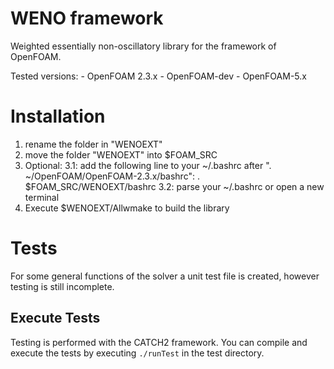 WENO framework
====================
Weighted essentially non-oscillatory library for the framework of OpenFOAM.

Tested versions:
    - OpenFOAM 2.3.x
    - OpenFOAM-dev
    - OpenFOAM-5.x

Installation
============
1. rename the folder in "WENOEXT"
2. move the folder "WENOEXT" into $FOAM_SRC
3. Optional: 
      3.1: add the following line to your ~/.bashrc after ". ~/OpenFOAM/OpenFOAM-2.3.x/bashrc":
           . $FOAM_SRC/WENOEXT/bashrc
      3.2: parse your ~/.bashrc or open a new terminal
4. Execute $WENOEXT/Allwmake to build the library 


Tests
=====

For some general functions of the solver a unit test file is created, however testing is still incomplete.

## Execute Tests

Testing is performed with the CATCH2 framework. You can compile and execute the tests
by executing `./runTest` in the test directory. 

